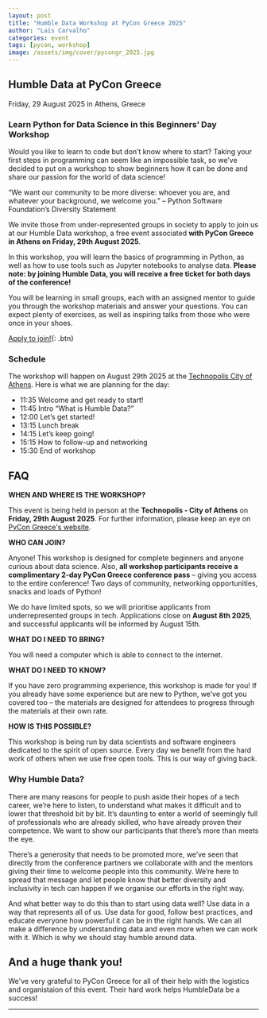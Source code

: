 ```yaml
---
layout: post
title: "Humble Data Workshop at PyCon Greece 2025"
author: "Laís Carvalho"
categories: event
tags: [pycon, workshop]
image: /assets/img/cover/pycongr_2025.jpg
---
```


## Humble Data at PyCon Greece

Friday, 29 August 2025 in Athens, Greece

### Learn Python for Data Science in this Beginners’ Day Workshop
Would you like to learn to code but don’t know where to start? Taking your first steps in programming can seem like an impossible task, so we’ve decided to put on a workshop to show beginners how it can be done and share our passion for the world of data science!

“We want our community to be more diverse: whoever you are, and whatever your background, we welcome you.” – Python Software Foundation’s Diversity Statement

We invite those from under-represented groups in society to apply to join us at our Humble Data workshop, a free event associated **with PyCon Greece in Athens on Friday, 29th August 2025**.

In this workshop, you will learn the basics of programming in Python, as well as how to use tools such as Jupyter notebooks to analyse data. **Please note: by joining Humble Data, you will receive a free ticket for both days of the conference!**

You will be learning in small groups, each with an assigned mentor to guide you through the workshop materials and answer your questions. You can expect plenty of exercises, as well as inspiring talks from those who were once in your shoes.

[Apply to join!](https://docs.google.com/forms/d/e/1FAIpQLSfqNQDifGmOoWKtjlknftBlhkeVlSDDl375iawC7B5lvQ1uXA/viewform?usp=sharing&ouid=115998412224390085455){: .btn}

### Schedule
The workshop will happen on August 29th 2025 at the [Technopolis City of Athens](https://2025.pycon.gr/en/attend/venue-transportation/). Here is what we are planning for the day:
* 11:35 Welcome and get ready to start!
* 11:45 Intro “What is Humble Data?”
* 12:00 Let’s get started!
* 13:15 Lunch break
* 14:15 Let’s keep going!
* 15:15 How to follow-up and networking
* 15:30 End of workshop

## FAQ

**WHEN AND WHERE IS THE WORKSHOP?**

This event is being held in person at the **Technopolis - City of Athens** on **Friday, 29th August 2025**. For further information, please keep an eye on [PyCon Greece's website](https://2025.pycon.gr/en/program/).

**WHO CAN JOIN?**

Anyone! This workshop is designed for complete beginners and anyone curious about data science. Also, **all workshop participants receive a complimentary 2-day PyCon Greece conference pass** – giving you access to the entire conference! Two days of community, networking opportunities, snacks and loads of Python! 

We do have limited spots, so we will prioritise applicants from underrepresented groups in tech. Applications close on **August 8th 2025**, and successful applicants will be informed by August 15th.

**WHAT DO I NEED TO BRING?**

You will need a computer which is able to connect to the internet.

**WHAT DO I NEED TO KNOW?**

If you have zero programming experience, this workshop is made for you! If you already have some experience but are new to Python, we’ve got you covered too – the materials are designed for attendees to progress through the materials at their own rate.

**HOW IS THIS POSSIBLE?**

This workshop is being run by data scientists and software engineers dedicated to the spirit of open source. Every day we benefit from the hard work of others when we use free open tools. This is our way of giving back.

### Why Humble Data?

There are many reasons for people to push aside their hopes of a tech career, we’re here to listen, to understand what makes it difficult and to lower that threshold bit by bit. It’s daunting to enter a world of seemingly full of professionals who are already skilled, who have already proven their competence. We want to show our participants that there’s more than meets the eye.

There’s a generosity that needs to be promoted more, we’ve seen that directly from the conference partners we collaborate with and the mentors giving their time to welcome people into this community. We’re here to spread that message and let people know that better diversity and inclusivity in tech can happen if we organise our efforts in the right way.

And what better way to do this than to start using data well? Use data in a way that represents all of us. Use data for good, follow best practices, and educate everyone how powerful it can be in the right hands. We can all make a difference by understanding data and even more when we can work with it. Which is why we should stay humble around data.

## And a huge thank you!

We've very grateful to PyCon Greece for all of their help with the logistics and organistaion of this event. Their hard work helps HumbleData be a success! 

---
